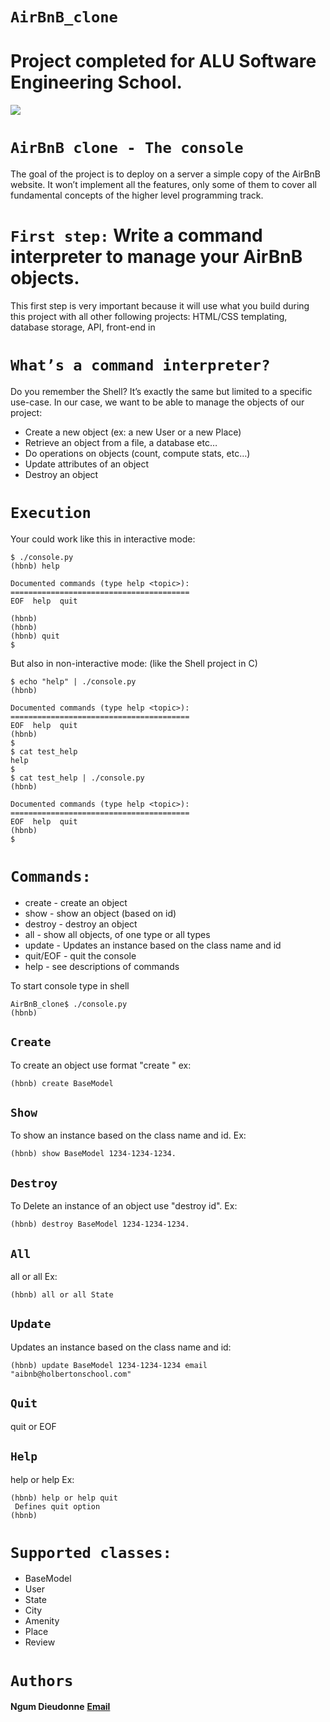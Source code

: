 # `AirBnB_clone`
# Project completed for ALU Software Engineering School.
![](https://s3.amazonaws.com/intranet-projects-files/holbertonschool-higher-level_programming+/263/HBTN-hbnb-Final.png)

# `AirBnB clone - The console`
The goal of the project is to deploy on a server a simple copy of the AirBnB website.
It won’t implement all the features, only some of them to cover all fundamental concepts of the higher level programming track.

# `First step:` Write a command interpreter to manage your AirBnB objects.
This first step is very important because it will use what you build during this project with all other following projects: HTML/CSS templating, database storage, API, front-end in

# `What’s a command interpreter?`
Do you remember the Shell? It’s exactly the same but limited to a specific use-case. In our case, we want to be able to manage the objects of our project:

* Create a new object (ex: a new User or a new Place)
* Retrieve an object from a file, a database etc…
* Do operations on objects (count, compute stats, etc…)
* Update attributes of an object
* Destroy an object

# `Execution`
Your could work like this in interactive mode:

	$ ./console.py
	(hbnb) help

	Documented commands (type help <topic>):
	========================================
	EOF  help  quit

	(hbnb) 
	(hbnb) 
	(hbnb) quit
	$

But also in non-interactive mode: (like the Shell project in C)

	$ echo "help" | ./console.py
	(hbnb)

	Documented commands (type help <topic>):
	========================================
	EOF  help  quit
	(hbnb) 
	$
	$ cat test_help
	help
	$
	$ cat test_help | ./console.py
	(hbnb)

	Documented commands (type help <topic>):
	========================================
	EOF  help  quit
	(hbnb) 
	$

# `Commands:`
* create - create an object
* show - show an object (based on id)
* destroy - destroy an object
* all - show all objects, of one type or all types
* update - Updates an instance based on the class name and id
* quit/EOF - quit the console
* help - see descriptions of commands

To start console type in shell

    AirBnB_clone$ ./console.py
    (hbnb) 

## `Create`
To create an object use format "create <ClassName>" ex:

	(hbnb) create BaseModel

## `Show`
To show an instance based on the class name and id. Ex: 

	(hbnb) show BaseModel 1234-1234-1234.

## `Destroy`
To Delete an instance of an object use "destroy <ClassName> id". Ex: 

	(hbnb) destroy BaseModel 1234-1234-1234.

## `All`
all or all <class name> Ex: 

	(hbnb) all or all State

## `Update`
Updates an instance based on the class name and id:

	(hbnb) update BaseModel 1234-1234-1234 email "aibnb@holbertonschool.com"

## `Quit`
quit or EOF

## `Help`
help or help <command> Ex: 

	(hbnb) help or help quit
	 Defines quit option
	(hbnb) 

# `Supported classes:`
* BaseModel
* User
* State
* City
* Amenity
* Place
* Review

# `Authors`

**Ngum Dieudonne** **[Email](d.ngum@alustudent.com)**
